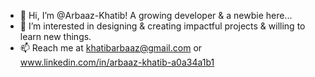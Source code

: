 - 👋 Hi, I’m @Arbaaz-Khatib! A growing developer & a newbie here...  
- 👀 I’m interested in designing & creating impactful projects & willing to learn new things.        
- 📫 Reach me at  khatibarbaaz@gmail.com or www.linkedin.com/in/arbaaz-khatib-a0a34a1b1
 

<!---
Arbaaz-Khatib/Arbaaz-Khatib is a ✨ special ✨ repository because its `README.md` (this file) appears on your GitHub profile.
You can click the Preview link to take a look at your changes.
--->
